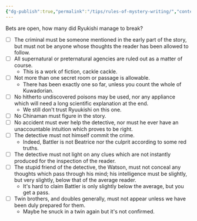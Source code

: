 ```yaml
---
{"dg-publish":true,"permalink":"/tips/rules-of-mystery-writing/","contentClasses":"center-headings red-truth red-links blue-truth","created":"2025-02-27T17:44:12.140+01:00","updated":"2025-04-06T13:06:22.912+02:00"}
---
```


Bets are open, how many did Ryukishi manage to break?
- [ ] The criminal must be someone mentioned in the early part of the story, but must not be anyone whose thoughts the reader has been allowed to follow.
- [ ] All supernatural or preternatural agencies are ruled out as a matter of course.
	- This is a work of fiction, cackle cackle.
- [ ] Not more than one secret room or passage is allowable.
	- There has been exactly one so far, unless you count the whole of Kuwadorian.
- [ ] No hitherto undiscovered poisons may be used, nor any appliance which will need a long scientific explanation at the end.
	- We still don't trust Ryuukishi on this one.
- [ ] No Chinaman must figure in the story.
- [ ] No accident must ever help the detective, nor must he ever have an unaccountable intuition which proves to be right.
- [ ] The detective must not himself commit the crime.
	- Indeed, Battler is not Beatrice nor the culprit according to some red truths.
- [ ] The detective must not light on any clues which are not instantly produced for the inspection of the reader.
- [ ] The stupid friend of the detective, the Watson, must not conceal any thoughts which pass through his mind; his intelligence must be slightly, but very slightly, below that of the average reader.
	- It's hard to claim Battler is only slightly below the average, but you get a pass.
- [ ] Twin brothers, and doubles generally, must not appear unless we have been duly prepared for them.
	- Maybe he snuck in a twin again but it's not confirmed.
